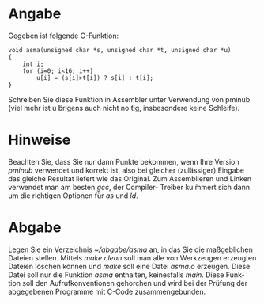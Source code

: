 # Angabe

Gegeben ist folgende C-Funktion:

	void asma(unsigned char *s, unsigned char *t, unsigned char *u) 
	{
		int i;
		for (i=0; i<16; i++)
			u[i] = (s[i]>t[i]) ? s[i] : t[i];
	}

Schreiben Sie diese Funktion in Assembler unter Verwendung von pminub (viel mehr ist u ̈brigens auch nicht no ̈tig, insbesondere keine Schleife).

# Hinweise

Beachten Sie, dass Sie nur dann Punkte bekommen, wenn Ihre Version *pminub* verwendet und korrekt ist, also bei gleicher (zulässiger) Eingabe das gleiche Resultat liefert wie das Original.
Zum Assemblieren und Linken verwendet man am besten *gcc*, der Compiler- Treiber ku ̈mmert sich dann um die richtigen Optionen für *as* und *ld*.

# Abgabe

Legen Sie ein Verzeichnis *~/abgabe/asma* an, in das Sie die maßgeblichen Dateien stellen. Mittels *make clean* soll man alle von Werkzeugen erzeugten Dateien löschen können und *make* soll eine Datei *asma.o* erzeugen. Diese Datei soll nur die Funktion *asma* enthalten, keinesfalls *main*. Diese Funk- tion soll den Aufrufkonventionen gehorchen und wird bei der Prüfung der abgegebenen Programme mit C-Code zusammengebunden.